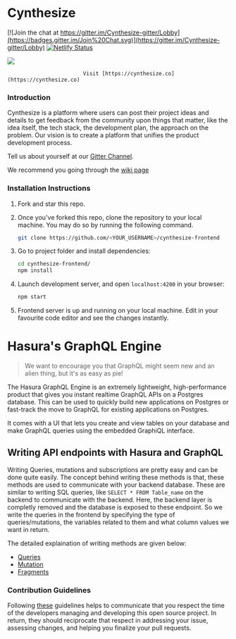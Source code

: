 # Cynthesize

[![Join the chat at https://gitter.im/Cynthesize-gitter/Lobby](https://badges.gitter.im/Join%20Chat.svg)](https://gitter.im/Cynthesize-gitter/Lobby)
[![Netlify Status](https://api.netlify.com/api/v1/badges/bb4cca25-6173-4ced-b955-8d1662820686/deploy-status)](https://app.netlify.com/sites/cynthesize-develop/deploys)

![](https://files.gitter.im/WickedBrat/wq4g/banner.jpg)

                            Visit [https://cynthesize.co](https://cynthesize.co)

### Introduction

Cynthesize is a platform where users can post their project ideas and details to get feedback from the community upon things that matter, like the idea itself, the tech stack, the development plan, the approach on the problem. Our vision is to create a platform that unifies the product development process.

Tell us about yourself at our [Gitter Channel](https://gitter.im/Cynthesize-gitter/Lobby).

We recommend you going through the [wiki page](https://github.com/Cynthesize/cynthesize-frontend/wiki)

### Installation Instructions

1. Fork and star this repo.
2. Once you've forked this repo, clone the repository to your local machine. You may do so by running the following command.
   ```sh
   git clone https://github.com/<YOUR_USERNAME>/cynthesize-frontend
   ```
3. Go to project folder and install dependencies:

   ```sh
   cd cynthesize-frontend/
   npm install
   ```

4. Launch development server, and open `localhost:4200` in your browser:
   ```sh
   npm start
   ```
5. Frontend server is up and running on your local machine. Edit in your favourite code editor and see the changes instantly.

# Hasura's GraphQL Engine

> We want to encourage you that GraphQL might seem new and an alien thing, but it's as easy as pie!

The Hasura GraphQL Engine is an extremely lightweight, high-performance product that gives you instant realtime GraphQL APIs on a Postgres database. This can be used to quickly build new applications on Postgres or fast-track the move to GraphQL for existing applications on Postgres.

It comes with a UI that lets you create and view tables on your database and make GraphQL queries using the embedded GraphiQL interface.

## Writing API endpoints with Hasura and GraphQL

Writing Queries, mutations and subscriptions are pretty easy and can be done quite easily. The concept behind writing these methods is that, these methods are used to communicate with your backend database. These are similar to writing SQL queries, like `SELECT * FROM Table_name` on the backend to communicate with the backend. Here, the backend layer is completly removed and the database is exposed to these endpoint. So we write the queries in the frontend by specifying the type of queries/mutations, the variables related to them and what column values we want in return.

The detailed explaination of writing methods are given below:

- [Queries](https://github.com/Cynthesize/frontend/wiki/Queries)
- [Mutation](https://github.com/Cynthesize/frontend/wiki/Mutation)
- [Fragments](https://github.com/Cynthesize/frontend/wiki/Fragments)

### Contribution Guidelines

Following [these](CONTRIBUTE.md) guidelines helps to communicate that you respect the time of the developers managing and developing this open source project. In return, they should reciprocate that respect in addressing your issue, assessing changes, and helping you finalize your pull requests.
